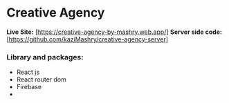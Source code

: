# Creative Agency
**Live Site:** [https://creative-agency-by-mashry.web.app/]
**Server side code:**[https://github.com/kaziMashry/creative-agency-server]
### Library and packages:
- React js
- React router dom
- Firebase
- 